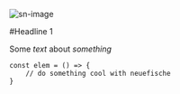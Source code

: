 ![sn-image](https://www.xing.com/image/d_c_7_73df6293a_14507554_4/sebastian-neumair-foto.1024x1024.jpg)

#Headline 1

Some *text* about _something_

```
const elem = () => {
    // do something cool with neuefische
}
```


